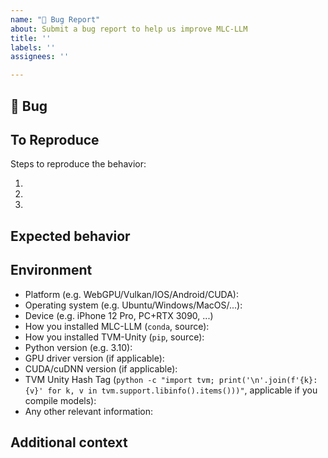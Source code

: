 ```yaml
---
name: "🐛 Bug Report"
about: Submit a bug report to help us improve MLC-LLM
title: ''
labels: ''
assignees: ''

---
```


## 🐛 Bug

<!-- A clear and concise description of what the bug is. -->

## To Reproduce

Steps to reproduce the behavior:

1.
1.
1.

<!-- If you have a code sample, error messages, stack traces, please provide it here as well -->

## Expected behavior

<!-- A clear and concise description of what you expected to happen. -->

## Environment

 - Platform (e.g. WebGPU/Vulkan/IOS/Android/CUDA):
 - Operating system (e.g. Ubuntu/Windows/MacOS/...):
 - Device (e.g. iPhone 12 Pro, PC+RTX 3090, ...)
 - How you installed MLC-LLM (`conda`, source):
 - How you installed TVM-Unity (`pip`, source):
 - Python version (e.g. 3.10):
 - GPU driver version (if applicable):
 - CUDA/cuDNN version (if applicable):
 - TVM Unity Hash Tag (`python -c "import tvm; print('\n'.join(f'{k}: {v}' for k, v in tvm.support.libinfo().items()))"`, applicable if you compile models):
 - Any other relevant information:

## Additional context

<!-- Add any other context about the problem here. -->
